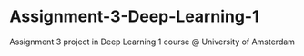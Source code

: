 # Assignment-3-Deep-Learning-1

Assignment 3 project in Deep Learning 1 course @ University of Amsterdam
